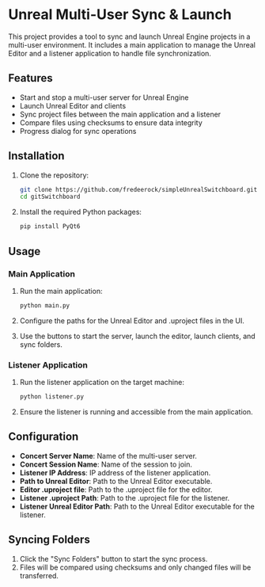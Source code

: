 # Unreal Multi-User Sync & Launch

This project provides a tool to sync and launch Unreal Engine projects in a multi-user environment. It includes a main application to manage the Unreal Editor and a listener application to handle file synchronization.

## Features

- Start and stop a multi-user server for Unreal Engine
- Launch Unreal Editor and clients
- Sync project files between the main application and a listener
- Compare files using checksums to ensure data integrity
- Progress dialog for sync operations

## Installation

1. Clone the repository:
    ```sh
    git clone https://github.com/fredeerock/simpleUnrealSwitchboard.git
    cd gitSwitchboard
    ```

2. Install the required Python packages:
    ```sh
    pip install PyQt6
    ```

## Usage

### Main Application

1. Run the main application:
    ```sh
    python main.py
    ```

2. Configure the paths for the Unreal Editor and .uproject files in the UI.

3. Use the buttons to start the server, launch the editor, launch clients, and sync folders.

### Listener Application

1. Run the listener application on the target machine:
    ```sh
    python listener.py
    ```

2. Ensure the listener is running and accessible from the main application.

## Configuration

- **Concert Server Name**: Name of the multi-user server.
- **Concert Session Name**: Name of the session to join.
- **Listener IP Address**: IP address of the listener application.
- **Path to Unreal Editor**: Path to the Unreal Editor executable.
- **Editor .uproject file**: Path to the .uproject file for the editor.
- **Listener .uproject Path**: Path to the .uproject file for the listener.
- **Listener Unreal Editor Path**: Path to the Unreal Editor executable for the listener.

## Syncing Folders

1. Click the "Sync Folders" button to start the sync process.
2. Files will be compared using checksums and only changed files will be transferred.